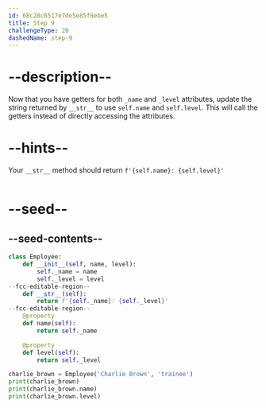 ```yaml
---
id: 68c28c6517e7de5e85f8ebe5
title: Step 9
challengeType: 20
dashedName: step-9
---
```


# --description--

Now that you have getters for both `_name` and `_level` attributes, update the string returned by `__str__` to use `self.name` and `self.level`. This will call the getters instead of directly accessing the attributes.

# --hints--

Your `__str__` method should return `f'{self.name}: {self.level}'`

```js

```

# --seed--

## --seed-contents--

```py
class Employee:
    def __init__(self, name, level):
        self._name = name
        self._level = level
--fcc-editable-region--
    def __str__(self):
        return f'{self._name}: {self._level}'
--fcc-editable-region--
    @property
    def name(self):
        return self._name

    @property
    def level(self):
        return self._level

charlie_brown = Employee('Charlie Brown', 'trainee')
print(charlie_brown)
print(charlie_brown.name)
print(charlie_brown.level)
```
